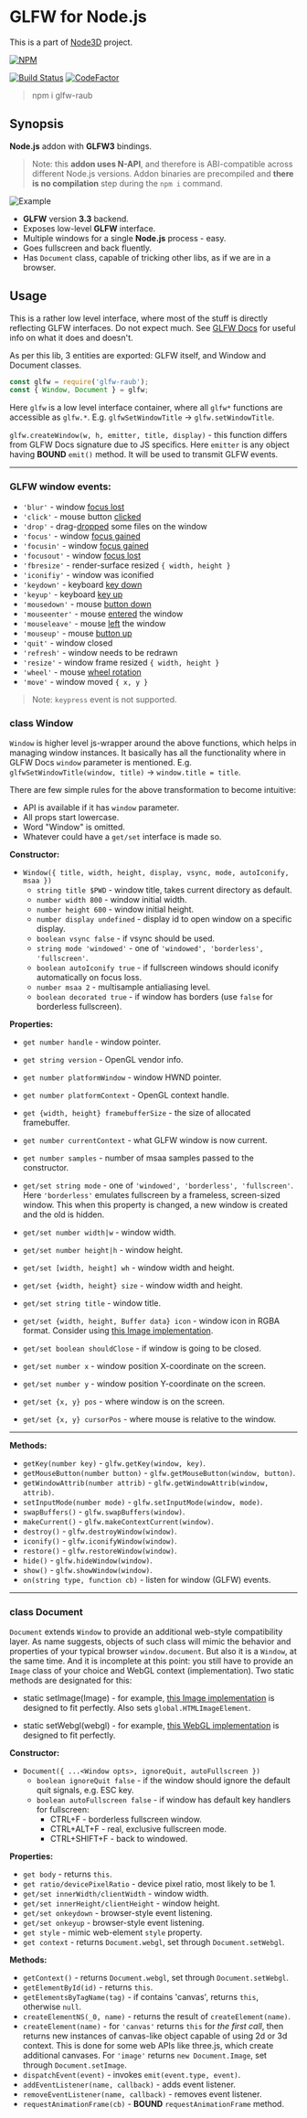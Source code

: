 # GLFW for Node.js

This is a part of [Node3D](https://github.com/node-3d) project.

[![NPM](https://nodei.co/npm/glfw-raub.png?compact=true)](https://www.npmjs.com/package/glfw-raub)

[![Build Status](https://api.travis-ci.com/node-3d/glfw-raub.svg?branch=master)](https://travis-ci.com/node-3d/glfw-raub)
[![CodeFactor](https://www.codefactor.io/repository/github/node-3d/glfw-raub/badge)](https://www.codefactor.io/repository/github/node-3d/glfw-raub)

> npm i glfw-raub


## Synopsis

**Node.js** addon with **GLFW3** bindings.

> Note: this **addon uses N-API**, and therefore is ABI-compatible across different
Node.js versions. Addon binaries are precompiled and **there is no compilation**
step during the `npm i` command.

![Example](examples/screenshot.jpg)

* **GLFW** version **3.3** backend.
* Exposes low-level **GLFW** interface.
* Multiple windows for a single **Node.js** process - easy.
* Goes fullscreen and back fluently.
* Has `Document` class, capable of tricking other libs, as if we are in a browser.


## Usage

This is a rather low level interface, where most of the stuff is directly reflecting
GLFW interfaces. Do not expect much. See [GLFW Docs](http://www.glfw.org/docs/latest/group__window.html)
for useful info on what it does and doesn't.

As per this lib, 3 entities are exported: GLFW itself, and Window and Document classes.

```js
const glfw = require('glfw-raub');
const { Window, Document } = glfw;
```

Here `glfw` is a low level interface container, where all `glfw*` functions are accessible as
`glfw.*`. E.g. `glfwSetWindowTitle` -> `glfw.setWindowTitle`.

`glfw.createWindow(w, h, emitter, title, display)` - this function differs from GLFW Docs
signature due to JS specifics. Here `emitter` is any object having **BOUND** `emit()` method.
It will be used to transmit GLFW events.

----------


### GLFW window events:

* `'blur'` - window [focus lost](https://developer.mozilla.org/en-US/docs/Web/Events/blur)
* `'click'` - mouse button [clicked](https://developer.mozilla.org/en-US/docs/Web/Events/click)
* `'drop'` - drag-[dropped](https://developer.mozilla.org/en-US/docs/Web/Events/drop) some files on the window
* `'focus'` - window [focus gained](https://developer.mozilla.org/en-US/docs/Web/Events/focus)
* `'focusin'` - window [focus gained](https://developer.mozilla.org/en-US/docs/Web/Events/focusin)
* `'focusout'` - window [focus lost](https://developer.mozilla.org/en-US/docs/Web/Events/focusout)
* `'fbresize'` - render-surface resized `{ width, height }`
* `'iconifiy'` - window was iconified
* `'keydown'` - keyboard [key down](https://developer.mozilla.org/en-US/docs/Web/Events/keydown)
* `'keyup'` - keyboard [key up](https://developer.mozilla.org/en-US/docs/Web/Events/keyup)
* `'mousedown'` - mouse [button down](https://developer.mozilla.org/en-US/docs/Web/Events/mousedown)
* `'mouseenter'` - mouse [entered](https://developer.mozilla.org/en-US/docs/Web/Events/mouseenter) the window
* `'mouseleave'` - mouse [left](https://developer.mozilla.org/en-US/docs/Web/Events/mouseleave) the window
* `'mouseup'` - mouse [button up](https://developer.mozilla.org/en-US/docs/Web/Events/mouseup)
* `'quit'` - window closed
* `'refresh'` - window needs to be redrawn
* `'resize'` - window frame resized `{ width, height }`
* `'wheel'` - mouse [wheel rotation](https://developer.mozilla.org/en-US/docs/Web/Events/wheel)
* `'move'` - window moved `{ x, y }`

> Note: `keypress` event is not supported.


### class Window

`Window` is higher level js-wrapper around the above functions, which helps in managing window
instances. It basically has all the functionality where in GLFW Docs `window` parameter
is mentioned. E.g. `glfwSetWindowTitle(window, title)` -> `window.title = title`.

There are few simple rules for the above transformation to become intuitive:

* API is available if it has `window` parameter.
* All props start lowercase.
* Word "Window" is omitted.
* Whatever could have a `get/set` interface is made so.


**Constructor:**

* `Window({ title, width, height, display, vsync, mode, autoIconify, msaa })`
	* `string title $PWD` - window title, takes current directory as default.
	* `number width 800` - window initial width.
	* `number height 600` - window initial height.
	* `number display undefined` - display id to open window on a specific display.
	* `boolean vsync false` - if vsync should be used.
	* `string mode 'windowed'` - one of `'windowed', 'borderless', 'fullscreen'`.
	* `boolean autoIconify true` - if fullscreen windows should iconify automatically on focus loss.
	* `number msaa 2` - multisample antialiasing level.
	* `boolean decorated true` - if window has borders (use `false` for borderless fullscreen).


**Properties:**

* `get number handle` - window pointer.
* `get string version` - OpenGL vendor info.
* `get number platformWindow` - window HWND pointer.
* `get number platformContext` - OpenGL context handle.
* `get {width, height} framebufferSize` - the size of allocated framebuffer.
* `get number currentContext` - what GLFW window is now current.
* `get number samples` - number of msaa samples passed to the constructor.

* `get/set string mode` - one of `'windowed', 'borderless', 'fullscreen'`. Here
`'borderless'` emulates fullscreen by a frameless, screen-sized window.
This when this property is changed, a new window is created and the old is hidden.
* `get/set number width|w` - window width.
* `get/set number height|h` - window height.
* `get/set [width, height] wh` - window width and height.
* `get/set {width, height} size` - window width and height.
* `get/set string title` - window title.
* `get/set {width, height, Buffer data} icon` - window icon in RGBA format. Consider
using [this Image implementation](https://github.com/raub/node-image).
* `get/set boolean shouldClose` - if window is going to be closed.
* `get/set number x` - window position X-coordinate on the screen.
* `get/set number y` - window position Y-coordinate on the screen.
* `get/set {x, y} pos` - where window is on the screen.
* `get/set {x, y} cursorPos` - where mouse is relative to the window.

---

**Methods:**

* `getKey(number key)` - `glfw.getKey(window, key)`.
* `getMouseButton(number button)` - `glfw.getMouseButton(window, button)`.
* `getWindowAttrib(number attrib)` - `glfw.getWindowAttrib(window, attrib)`.
* `setInputMode(number mode)` - `glfw.setInputMode(window, mode)`.
* `swapBuffers()` - `glfw.swapBuffers(window)`.
* `makeCurrent()` - `glfw.makeContextCurrent(window)`.
* `destroy()` - `glfw.destroyWindow(window)`.
* `iconify()` - `glfw.iconifyWindow(window)`.
* `restore()` - `glfw.restoreWindow(window)`.
* `hide()` - `glfw.hideWindow(window)`.
* `show()` - `glfw.showWindow(window)`.
* `on(string type, function cb)` - listen for window (GLFW) events.


----------

### class Document

`Document` extends `Window` to provide an additional web-style compatibility layer.
As name suggests, objects of such class will mimic the behavior and properties of
your typical browser `window.document`. But also it is a `Window`, at the same time.
And it is incomplete at this point: you still have to provide an `Image` class of
your choice and WebGL context (implementation). Two static methods are designated
for this:

* static setImage(Image) - for example,
[this Image implementation](https://github.com/raub/node-image)
is designed to fit perfectly. Also sets `global.HTMLImageElement`.

* static setWebgl(webgl) - for example,
[this WebGL implementation](https://github.com/raub/node-webgl)
is designed to fit perfectly.


**Constructor:**

* `Document({ ...<Window opts>, ignoreQuit, autoFullscreen })`
	* `boolean ignoreQuit false` - if the window should ignore the default quit signals, e.g. ESC key.
	* `boolean autoFullscreen false` - if window has default key handlers for fullscreen:
		* CTRL+F - borderless fullscreen window.
		* CTRL+ALT+F - real, exclusive fullscreen mode.
		* CTRL+SHIFT+F - back to windowed.


**Properties:**

* `get body` - returns `this`.
* `get ratio/devicePixelRatio` - device pixel ratio, most likely to be 1.
* `get/set innerWidth/clientWidth` - window width.
* `get/set innerHeight/clientHeight` - window height.
* `get/set onkeydown` - browser-style event listening.
* `get/set onkeyup` - browser-style event listening.
* `get style` - mimic web-element `style` property.
* `get context` - returns `Document.webgl`, set through `Document.setWebgl`.


**Methods:**

* `getContext()` - returns `Document.webgl`, set through `Document.setWebgl`.
* `getElementById(id)` - returns `this`.
* `getElementsByTagName(tag)` - if contains 'canvas', returns `this`, otherwise `null`.
* `createElementNS(_0, name)` - returns the result of `createElement(name)`.
* `createElement(name)` - for `'canvas'` returns `this` for *the first call*,
then returns new instances of canvas-like object capable of using 2d or 3d context.
This is done for some web APIs like three.js, which create additional canvases.
For `'image'` returns `new Document.Image`, set through `Document.setImage`.
* `dispatchEvent(event)` - invokes `emit(event.type, event)`.
* `addEventListener(name, callback)` - adds event listener.
* `removeEventListener(name, callback)` - removes event listener.
* `requestAnimationFrame(cb)` - **BOUND** `requestAnimationFrame` method.
